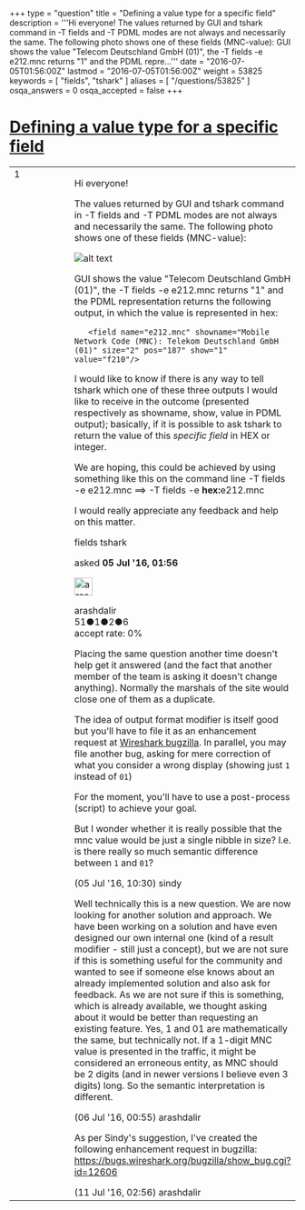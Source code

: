 +++
type = "question"
title = "Defining a value type for a specific field"
description = '''Hi everyone! The values returned by GUI and tshark command in -T fields and -T PDML modes are not always and necessarily the same. The following photo shows one of these fields (MNC-value):  GUI shows the value &quot;Telecom Deutschland GmbH (01)&quot;, the -T fields -e e212.mnc returns &quot;1&quot; and the PDML repre...'''
date = "2016-07-05T01:56:00Z"
lastmod = "2016-07-05T01:56:00Z"
weight = 53825
keywords = [ "fields", "tshark" ]
aliases = [ "/questions/53825" ]
osqa_answers = 0
osqa_accepted = false
+++

<div class="headNormal">

# [Defining a value type for a specific field](/questions/53825/defining-a-value-type-for-a-specific-field)

</div>

<div id="main-body">

<div id="askform">

<table id="question-table" style="width:100%;"><colgroup><col style="width: 50%" /><col style="width: 50%" /></colgroup><tbody><tr class="odd"><td style="width: 30px; vertical-align: top"><div class="vote-buttons"><div id="post-53825-score" class="post-score" title="current number of votes">1</div><div id="favorite-count" class="favorite-count"></div></div></td><td><div id="item-right"><div class="question-body"><p>Hi everyone!</p><p>The values returned by GUI and tshark command in -T fields and -T PDML modes are not always and necessarily the same. The following photo shows one of these fields (MNC-value):</p><p><img src="https://osqa-ask.wireshark.org/upfiles/Capture_4kmUfD9_d00KrIl.PNG" alt="alt text" /></p><p>GUI shows the value "Telecom Deutschland GmbH (01)", the -T fields -e e212.mnc returns "1" and the PDML representation returns the following output, in which the value is represented in hex:</p><pre><code>   &lt;field name=&quot;e212.mnc&quot; showname=&quot;Mobile Network Code (MNC): Telekom Deutschland GmbH (01)&quot; size=&quot;2&quot; pos=&quot;187&quot; show=&quot;1&quot; value=&quot;f210&quot;/&gt;</code></pre><p>I would like to know if there is any way to tell tshark which one of these three outputs I would like to receive in the outcome (presented respectively as showname, show, value in PDML output); basically, if it is possible to ask tshark to return the value of this <em>specific field</em> in HEX or integer.</p><p>We are hoping, this could be achieved by using something like this on the command line -T fields -e e212.mnc ==&gt; -T fields -e <strong>hex:</strong>e212.mnc</p><p>I would really appreciate any feedback and help on this matter.</p></div><div id="question-tags" class="tags-container tags">fields tshark</div><div id="question-controls" class="post-controls"></div><div class="post-update-info-container"><div class="post-update-info post-update-info-user"><p>asked <strong>05 Jul '16, 01:56</strong></p><img src="https://secure.gravatar.com/avatar/52d600a0425fd5e6a7306e84605b027d?s=32&amp;d=identicon&amp;r=g" class="gravatar" width="32" height="32" alt="arashdalir&#39;s gravatar image" /><p>arashdalir<br />
<span class="score" title="51 reputation points">51</span><span title="1 badges"><span class="badge1">●</span><span class="badgecount">1</span></span><span title="2 badges"><span class="silver">●</span><span class="badgecount">2</span></span><span title="6 badges"><span class="bronze">●</span><span class="badgecount">6</span></span><br />
<span class="accept_rate" title="Rate of the user&#39;s accepted answers">accept rate:</span> <span title="arashdalir has no accepted answers">0%</span></p></img></div></div><div id="comments-container-53825" class="comments-container"><span id="53842"></span><div id="comment-53842" class="comment"><div id="post-53842-score" class="comment-score"></div><div class="comment-text"><p>Placing the same question another time doesn't help get it answered (and the fact that another member of the team is asking it doesn't change anything). Normally the marshals of the site would close one of them as a duplicate.</p><p>The idea of output format modifier is itself good but you'll have to file it as an enhancement request at <a href="https://bugs.wireshark.org/bugzilla/enter_bug.cgi?product=Wireshark">Wireshark bugzilla</a>. In parallel, you may file another bug, asking for mere correction of what you consider a wrong display (showing just <code>1</code> instead of <code>01</code>)</p><p>For the moment, you'll have to use a post-process (script) to achieve your goal.</p><p>But I wonder whether it is really possible that the mnc value would be just a single nibble in size? I.e. is there really so much semantic difference between <code>1</code> and <code>01</code>?</p></div><div id="comment-53842-info" class="comment-info"><span class="comment-age">(05 Jul '16, 10:30)</span> sindy</div></div><span id="53850"></span><div id="comment-53850" class="comment"><div id="post-53850-score" class="comment-score"></div><div class="comment-text"><p>Well technically this is a new question. We are now looking for another solution and approach. We have been working on a solution and have even designed our own internal one (kind of a result modifier - still just a concept), but we are not sure if this is something useful for the community and wanted to see if someone else knows about an already implemented solution and also ask for feedback. As we are not sure if this is something, which is already available, we thought asking about it would be better than requesting an existing feature. Yes, 1 and 01 are mathematically the same, but technically not. If a 1-digit MNC value is presented in the traffic, it might be considered an erroneous entity, as MNC should be 2 digits (and in newer versions I believe even 3 digits) long. So the semantic interpretation is different.</p></div><div id="comment-53850-info" class="comment-info"><span class="comment-age">(06 Jul '16, 00:55)</span> arashdalir</div></div><span id="53977"></span><div id="comment-53977" class="comment"><div id="post-53977-score" class="comment-score"></div><div class="comment-text"><p>As per Sindy's suggestion, I've created the following enhancement request in bugzilla: <a href="https://bugs.wireshark.org/bugzilla/show_bug.cgi?id=12606">https://bugs.wireshark.org/bugzilla/show_bug.cgi?id=12606</a></p></div><div id="comment-53977-info" class="comment-info"><span class="comment-age">(11 Jul '16, 02:56)</span> arashdalir</div></div></div><div id="comment-tools-53825" class="comment-tools"></div><div class="clear"></div><div id="comment-53825-form-container" class="comment-form-container"></div><div class="clear"></div></div></td></tr></tbody></table>

</div>

</div>

